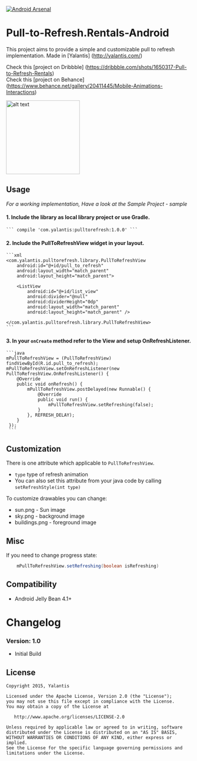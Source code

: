 [![Android Arsenal](https://img.shields.io/badge/Android%20Arsenal-Pull--to--Refresh.Rentals--Android-brightgreen.svg?style=flat)](https://android-arsenal.com/details/1/1386)

# Pull-to-Refresh.Rentals-Android

This project aims to provide a simple and customizable pull to refresh implementation. Made in [Yalantis] (http://yalantis.com/)

Check this [project on Dribbble] (https://dribbble.com/shots/1650317-Pull-to-Refresh-Rentals)  
Check this [project on Behance] (https://www.behance.net/gallery/20411445/Mobile-Animations-Interactions)  

<img src="https://d13yacurqjgara.cloudfront.net/users/125056/screenshots/1650317/realestate-pull_1-2-3.gif" alt="alt text" style="width:200;height:200">

## Usage

*For a working implementation, Have a look at the Sample Project - sample*

#### 1. Include the library as local library project or use Gradle.

    ``` compile 'com.yalantis:pulltorefresh:1.0.0' ```

#### 2. Include the PullToRefreshView widget in your layout.

	```xml
    <com.yalantis.pulltorefresh.library.PullToRefreshView
        android:id="@+id/pull_to_refresh"
        android:layout_width="match_parent"
        android:layout_height="match_parent">

        <ListView
            android:id="@+id/list_view"
            android:divider="@null"
            android:dividerHeight="0dp"
            android:layout_width="match_parent"
            android:layout_height="match_parent" />

    </com.yalantis.pulltorefresh.library.PullToRefreshView>
    ```

#### 3. In your `onCreate` method refer to the View and setup OnRefreshListener.
	```java
    mPullToRefreshView = (PullToRefreshView) findViewById(R.id.pull_to_refresh);
    mPullToRefreshView.setOnRefreshListener(new PullToRefreshView.OnRefreshListener() {
        @Override
        public void onRefresh() {
            mPullToRefreshView.postDelayed(new Runnable() {
                @Override
                public void run() {
                    mPullToRefreshView.setRefreshing(false);
                }
            }, REFRESH_DELAY);
        }
     });
     ```

## Customization

There is one attribute which applicable to `PullToRefreshView`.

   * `type` type of refresh animation
   * You can also set this attribute from your java code by calling `setRefreshStyle(int type)`

To customize drawables you can change:
   * sun.png - Sun image
   * sky.png - background image
   * buildings.png - foreground image

## Misc
If you need to change progress state: 
```java
	mPullToRefreshView.setRefreshing(boolean isRefreshing)
```
## Compatibility
  
  * Android Jelly Bean 4.1+
  
# Changelog

### Version: 1.0

  * Initial Build
  
## License

    Copyright 2015, Yalantis

    Licensed under the Apache License, Version 2.0 (the "License");
    you may not use this file except in compliance with the License.
    You may obtain a copy of the License at

       http://www.apache.org/licenses/LICENSE-2.0

    Unless required by applicable law or agreed to in writing, software
    distributed under the License is distributed on an "AS IS" BASIS,
    WITHOUT WARRANTIES OR CONDITIONS OF ANY KIND, either express or implied.
    See the License for the specific language governing permissions and
    limitations under the License.
